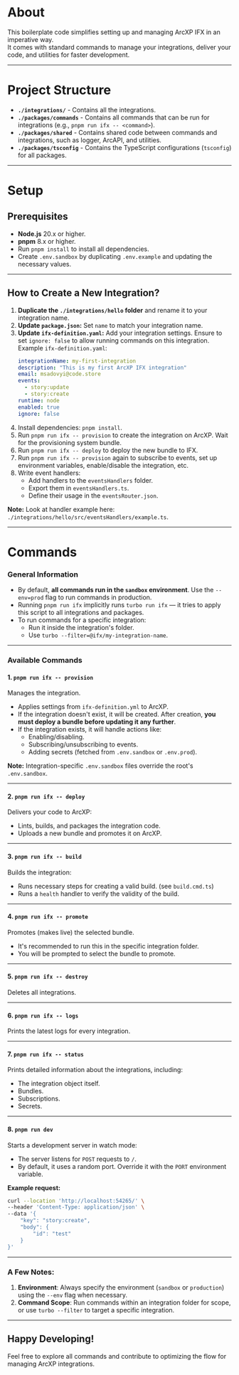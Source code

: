 # About

This boilerplate code simplifies setting up and managing ArcXP IFX in an imperative way.  
It comes with standard commands to manage your integrations, deliver your code, and utilities for faster development.

---

# Project Structure

- **`./integrations/`** - Contains all the integrations.  
- **`./packages/commands`** - Contains all commands that can be run for integrations (e.g., `pnpm run ifx -- <command>`).  
- **`./packages/shared`** - Contains shared code between commands and integrations, such as logger, ArcAPI, and utilities.  
- **`./packages/tsconfig`** - Contains the TypeScript configurations (`tsconfig`) for all packages.

---

# Setup

## Prerequisites

- **Node.js** 20.x or higher.
- **pnpm** 8.x or higher.
- Run `pnpm install` to install all dependencies.
- Create `.env.sandbox` by duplicating `.env.example` and updating the necessary values.

---

## How to Create a New Integration?

1. **Duplicate the `./integrations/hello` folder** and rename it to your integration name.
2. **Update `package.json`:** Set `name` to match your integration name.
3. **Update `ifx-definition.yaml`:** Add your integration settings. Ensure to set `ignore: false` to allow running commands on this integration.  
   Example `ifx-definition.yaml`:
   ```yml
   integrationName: my-first-integration
   description: "This is my first ArcXP IFX integration"
   email: msadovyi@code.store
   events:
     - story:update
     - story:create
   runtime: node
   enabled: true
   ignore: false
   ```
4. Install dependencies: `pnpm install`.
5. Run `pnpm run ifx -- provision` to create the integration on ArcXP. Wait for the provisioning system bundle.
6. Run `pnpm run ifx -- deploy` to deploy the new bundle to IFX.  
7. Run `pnpm run ifx -- provision` again to subscribe to events, set up environment variables, enable/disable the integration, etc.  
8. Write event handlers:
   - Add handlers to the `eventsHandlers` folder.
   - Export them in `eventsHandlers.ts`.
   - Define their usage in the `eventsRouter.json`.

**Note:** Look at handler example here: `./integrations/hello/src/eventsHandlers/example.ts`.

---

# Commands

### General Information

- By default, **all commands run in the `sandbox` environment**. Use the `--env=prod` flag to run commands in production.  
- Running `pnpm run ifx` implicitly runs `turbo run ifx` — it tries to apply this script to all integrations and packages.  
- To run commands for a specific integration:
  - Run it inside the integration's folder.  
  - Use `turbo --filter=@ifx/my-integration-name`.  

---

### Available Commands

#### **1. `pnpm run ifx -- provision`**  
Manages the integration.  
- Applies settings from `ifx-definition.yml` to ArcXP.  
- If the integration doesn't exist, it will be created. After creation, **you must deploy a bundle before updating it any further**.  
- If the integration exists, it will handle actions like:  
  - Enabling/disabling.  
  - Subscribing/unsubscribing to events.  
  - Adding secrets (fetched from `.env.sandbox` or `.env.prod`).  

**Note:** Integration-specific `.env.sandbox` files override the root's `.env.sandbox`.

---

#### **2. `pnpm run ifx -- deploy`**  
Delivers your code to ArcXP:  
- Lints, builds, and packages the integration code.  
- Uploads a new bundle and promotes it on ArcXP.

---

#### **3. `pnpm run ifx -- build`**  
Builds the integration:  
- Runs necessary steps for creating a valid build. (see `build.cmd.ts`)  
- Runs a `health` handler to verify the validity of the build.

---

#### **4. `pnpm run ifx -- promote`**  
Promotes (makes live) the selected bundle.  
- It's recommended to run this in the specific integration folder.  
- You will be prompted to select the bundle to promote.

---

#### **5. `pnpm run ifx -- destroy`**  
Deletes all integrations.

---

#### **6. `pnpm run ifx -- logs`**  
Prints the latest logs for every integration.

---

#### **7. `pnpm run ifx -- status`**  
Prints detailed information about the integrations, including:  
- The integration object itself.  
- Bundles.  
- Subscriptions.  
- Secrets.

---

#### **8. `pnpm run dev`**  
Starts a development server in watch mode:  
- The server listens for `POST` requests to `/`.  
- By default, it uses a random port. Override it with the `PORT` environment variable.

**Example request:**
```bash
curl --location 'http://localhost:54265/' \
--header 'Content-Type: application/json' \
--data '{
    "key": "story:create",
    "body": {
        "id": "test"
    }
}'
```

---

### A Few Notes:
1. **Environment**: Always specify the environment (`sandbox` or `production`) using the `--env` flag when necessary.  
2. **Command Scope**: Run commands within an integration folder for scope, or use `turbo --filter` to target a specific integration.

---

## Happy Developing!
Feel free to explore all commands and contribute to optimizing the flow for managing ArcXP integrations.
